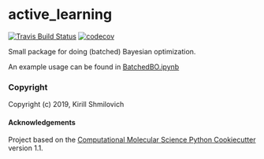 active_learning
==============================
[//]: # (Badges)
[![Travis Build Status](https://travis-ci.com/REPLACE_WITH_OWNER_ACCOUNT/active_learning.svg?branch=master)](https://travis-ci.com/REPLACE_WITH_OWNER_ACCOUNT/active_learning)
[![codecov](https://codecov.io/gh/REPLACE_WITH_OWNER_ACCOUNT/active_learning/branch/master/graph/badge.svg)](https://codecov.io/gh/REPLACE_WITH_OWNER_ACCOUNT/active_learning/branch/master)

Small package for doing (batched) Bayesian optimization. 

An example usage can be found in [BatchedBO.ipynb](https://github.com/KirillShmilovich/active_learning/blob/master/BatchedBO.ipynb)

### Copyright

Copyright (c) 2019, Kirill Shmilovich


#### Acknowledgements
 
Project based on the 
[Computational Molecular Science Python Cookiecutter](https://github.com/molssi/cookiecutter-cms) version 1.1.
